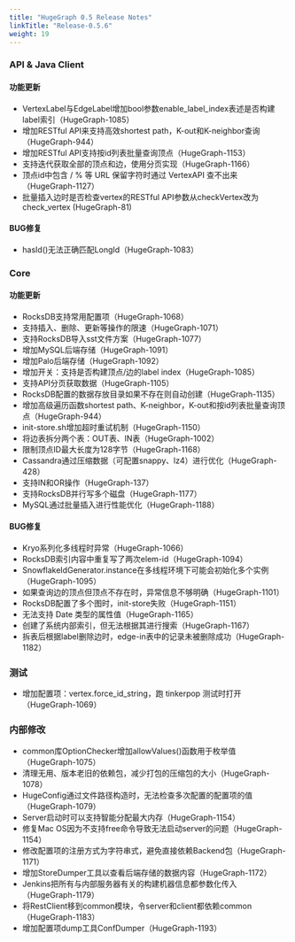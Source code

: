 ```yaml
---
title: "HugeGraph 0.5 Release Notes"
linkTitle: "Release-0.5.6"
weight: 19
---
```


### API & Java Client

#### 功能更新
- VertexLabel与EdgeLabel增加bool参数enable_label_index表述是否构建label索引（HugeGraph-1085）
- 增加RESTful API来支持高效shortest path，K-out和K-neighbor查询（HugeGraph-944）
- 增加RESTful API支持按id列表批量查询顶点（HugeGraph-1153）
- 支持迭代获取全部的顶点和边，使用分页实现（HugeGraph-1166）
- 顶点id中包含 / % 等 URL 保留字符时通过 VertexAPI 查不出来（HugeGraph-1127）
- 批量插入边时是否检查vertex的RESTful API参数从checkVertex改为check_vertex (HugeGraph-81)
 
#### BUG修复
- hasId()无法正确匹配LongId（HugeGraph-1083）

### Core

#### 功能更新
- RocksDB支持常用配置项（HugeGraph-1068）
- 支持插入、删除、更新等操作的限速（HugeGraph-1071）
- 支持RocksDB导入sst文件方案（HugeGraph-1077）
- 增加MySQL后端存储（HugeGraph-1091）
- 增加Palo后端存储（HugeGraph-1092）
- 增加开关：支持是否构建顶点/边的label index（HugeGraph-1085）
- 支持API分页获取数据（HugeGraph-1105）
- RocksDB配置的数据存放目录如果不存在则自动创建（HugeGraph-1135）
- 增加高级遍历函数shortest path、K-neighbor，K-out和按id列表批量查询顶点（HugeGraph-944）
- init-store.sh增加超时重试机制（HugeGraph-1150）
- 将边表拆分两个表：OUT表、IN表（HugeGraph-1002）
- 限制顶点ID最大长度为128字节（HugeGraph-1168）
- Cassandra通过压缩数据（可配置snappy、lz4）进行优化（HugeGraph-428）
- 支持IN和OR操作（HugeGraph-137）
- 支持RocksDB并行写多个磁盘（HugeGraph-1177）
- MySQL通过批量插入进行性能优化（HugeGraph-1188）

#### BUG修复
- Kryo系列化多线程时异常（HugeGraph-1066）
- RocksDB索引内容中重复写了两次elem-id（HugeGraph-1094）
- SnowflakeIdGenerator.instance在多线程环境下可能会初始化多个实例（HugeGraph-1095）
- 如果查询边的顶点但顶点不存在时，异常信息不够明确（HugeGraph-1101）
- RocksDB配置了多个图时，init-store失败（HugeGraph-1151）
- 无法支持 Date 类型的属性值（HugeGraph-1165）
- 创建了系统内部索引，但无法根据其进行搜索（HugeGraph-1167）
- 拆表后根据label删除边时，edge-in表中的记录未被删除成功（HugeGraph-1182）

### 测试
- 增加配置项：vertex.force_id_string，跑 tinkerpop 测试时打开（HugeGraph-1069）

### 内部修改
- common库OptionChecker增加allowValues()函数用于枚举值（HugeGraph-1075）
- 清理无用、版本老旧的依赖包，减少打包的压缩包的大小（HugeGraph-1078）
- HugeConfig通过文件路径构造时，无法检查多次配置的配置项的值（HugeGraph-1079）
- Server启动时可以支持智能分配最大内存（HugeGraph-1154）
- 修复Mac OS因为不支持free命令导致无法启动server的问题（HugeGraph-1154）
- 修改配置项的注册方式为字符串式，避免直接依赖Backend包（HugeGraph-1171）
- 增加StoreDumper工具以查看后端存储的数据内容（HugeGraph-1172）
- Jenkins把所有与内部服务器有关的构建机器信息都参数化传入（HugeGraph-1179）
- 将RestClient移到common模块，令server和client都依赖common（HugeGraph-1183） 
- 增加配置项dump工具ConfDumper（HugeGraph-1193）